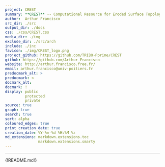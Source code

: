 ```yaml
---
project: CREST
summary: **CREST** -- Computational Resource for Eroded Surface Topology <br/> ![CREST_img](media/CREST_small.jpg)
author:  Arthur Francisco
src_dir: ./src
output_dir: ./docs
css: ./css/CREST.css
media_dir: ./img
exclude_dir: ./src/arch
include: ./inc
favicon: ./img/CREST_logo.png
project_github: https://github.com/TRIBO-Pprime/CREST
github: https://github.com/Arthur-Francisco
website: http://arthur.francisco.free.fr/
email: arthur.francisco@univ-poitiers.fr
predocmark_alt: >
predocmark: <
docmark_alt:
docmark: !
display: public
         protected
         private
source: true
graph: true
search: true
sort: alpha
coloured_edges: true
print_creation_date: true
creation_date: %Y-%m-%d %H:%M %z
md_extensions: markdown.extensions.toc
               markdown.extensions.smarty
---
```


-----------------
{!README.md!}

